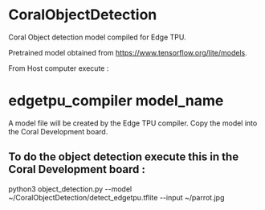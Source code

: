 # CoralObjectDetection
Coral Object detection model compiled for Edge TPU.

Pretrained model obtained from https://www.tensorflow.org/lite/models.

From Host computer execute :

# edgetpu_compiler model_name
 
 A model file will be created by the Edge TPU compiler. Copy the model into the Coral Development board.
 
## To do the object detection execute this in the Coral Development board :

python3 object_detection.py --model ~/CoralObjectDetection/detect_edgetpu.tflite --input ~/parrot.jpg
